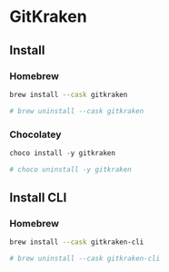# GitKraken

## Install

### Homebrew

```sh
brew install --cask gitkraken

# brew uninstall --cask gitkraken
```

### Chocolatey

```ps1
choco install -y gitkraken

# choco uninstall -y gitkraken
```

## Install CLI

### Homebrew

```sh
brew install --cask gitkraken-cli

# brew uninstall --cask gitkraken-cli
```
